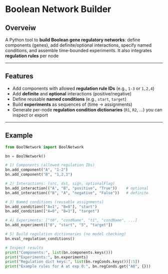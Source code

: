 # Boolean Network Builder

## Overveiw
A Python tool to **build Boolean gene regulatory networks**: define components (genes), add definite/optional interactions, specify named conditions, and assemble time-bounded experiments. It also integrates **regulation rules** per node

---

## Features
- Add components with allowed **regulation rule IDs** (e.g., `1-3` or `1,2,4`)
- Add **definite** and **optional** interactions (positive/negative)
- Define reusable **named conditions** (e.g., `start`, `target`)
- Build **experiments** as sequences of (time → assignments)
- Generate per-node **regulation condition dictionaries** (`R1`, `R2`, …) you can inspect or export

---

## Example

```python
from BoolNetwork import BoolNetwork

bn = BoolNetwork()

# 1) Components (allowed regulation IDs)
bn.add_component("A", "1-2")
bn.add_component("B", "1,2,3")

# 2) Interactions: (src, dst, sign, optionalFlag)
bn.add_interaction(("A", "B", "positive", "True"))    # optional
bn.add_interaction(("B", "A", "negative", "False"))   # definite

# 3) Named conditions (reusable assignments)
bn.add_condition(["A=1", "B=0"], "start")
bn.add_condition(["A=0", "B=1"], "target")

# 4) Experiments: ["t0", "condName", "t1", "condName", ...]
bn.add_experiment(["0", "start", "5", "target"])

# 5) Build regulation dictionaries (no model checking)
bn.eval_regulation_conditions()

# Inspect results
print("Components:", list(bn.components.keys()))
print("Experiments:", bn.experiments)
print("Regulation dict keys:", list(bn.regConds.keys())[:5])
print("Example rules for A at exp 0:", bn.regConds.get("A0", {}))
